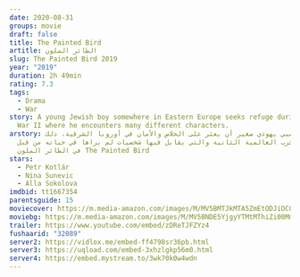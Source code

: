 ```yaml
---
date: 2020-08-31
groups: movie
draft: false
title: The Painted Bird
artitle: الطائر الملون
slug: The Painted Bird 2019
year: "2019"
duration: 2h 49min
rating: 7.3
tags:
  - Drama
  - War
story: A young Jewish boy somewhere in Eastern Europe seeks refuge during World
  War II where he encounters many different characters.
arstory: يحاول صبي يهودي صغير أن يعثر على الخلاص والأمان في أوروبا الشرقية، ذلك
  خلال الحرب العالمية الثانية والتي يقابل فيها شخصيات لم يراها في حياته من قبل
  في الطائر الملون The Painted Bird
stars:
  - Petr Kotlár
  - Nina Sunevic
  - Alla Sokolova
imdbid: tt1667354
parentsguide: 15
moviecover: https://m.media-amazon.com/images/M/MV5BMTJkMTA5ZmEtODJiOC00MmFmLWJiZTktYjdjOGRlNjIxNzk5XkEyXkFqcGdeQXVyMTE1MzI2NzIz._V1_UY866_.jpg
moviebg: https://m.media-amazon.com/images/M/MV5BNDE5YjgyYTMtMThiZi00MmI2LTg0M2EtYjM0NjFlMjJjZmI5XkEyXkFqcGdeQXVyMjg2NTQ2NQ@@._V1_UX1280_.jpg
trailer: https://www.youtube.com/embed/zDReTJFZYz4
fushaarid: "32089"
server2: https://vidlox.me/embed-ff4798sr36pb.html
server3: https://uqload.com/embed-3xhzlgkp56m0.html
server4: https://embed.mystream.to/3wk70k0w4wdn
---
```

